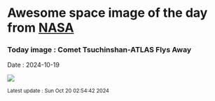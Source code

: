 
# Awesome space image of the day from [NASA](https://api.nasa.gov/)

### Today image : Comet Tsuchinshan-ATLAS Flys Away
Date : 2024-10-19

![](https://apod.nasa.gov/apod/image/2410/C2023A3-in-the-past-6-days_1100.jpg)

<small>Latest update : Sun Oct 20 02:54:42 2024</small>
        